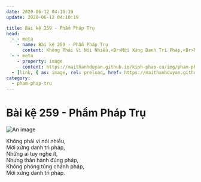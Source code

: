 ```yaml
---
date: 2020-06-12 04:10:19
update: 2020-06-12 04:10:19

title: Bài kệ 259 - Phẩm Pháp Trụ
head:
  - - meta
    - name: Bài kệ 259 - Phẩm Pháp Trụ
      content: Không Phải Vì Nói Nhiều,<Br>Mới Xứng Danh Trì Pháp,<Br>Những Ai Tuy Nghe Ít,<Br>Nhưng Thân Hành Đúng Pháp,<Br>Không Phóng Túng Chánh Pháp,<Br>Mới Xứng Danh Trì Pháp.<Br>
  - - meta
    - property: image
      content: https://maithanhduyan.github.io/kinh-phap-cu/img/pham-phap-tru/pham-phap-tru-259.jpg
  - [link, { as: image, rel: preload, href: https://maithanhduyan.github.io/kinh-phap-cu/img/pham-phap-tru/pham-phap-tru-259.jpg }]
category:
  - pham-phap-tru
---
```


# Bài kệ 259 - Phẩm Pháp Trụ

![An image](/img/pham-phap-tru/pham-phap-tru-259.jpg)

Không phải vì nói nhiều,<br>Mới xứng danh trì pháp,<br>Những ai tuy nghe ít,<br>Nhưng thân hành đúng pháp,<br>Không phóng túng chánh pháp,<br>Mới xứng danh trì pháp.<br>
